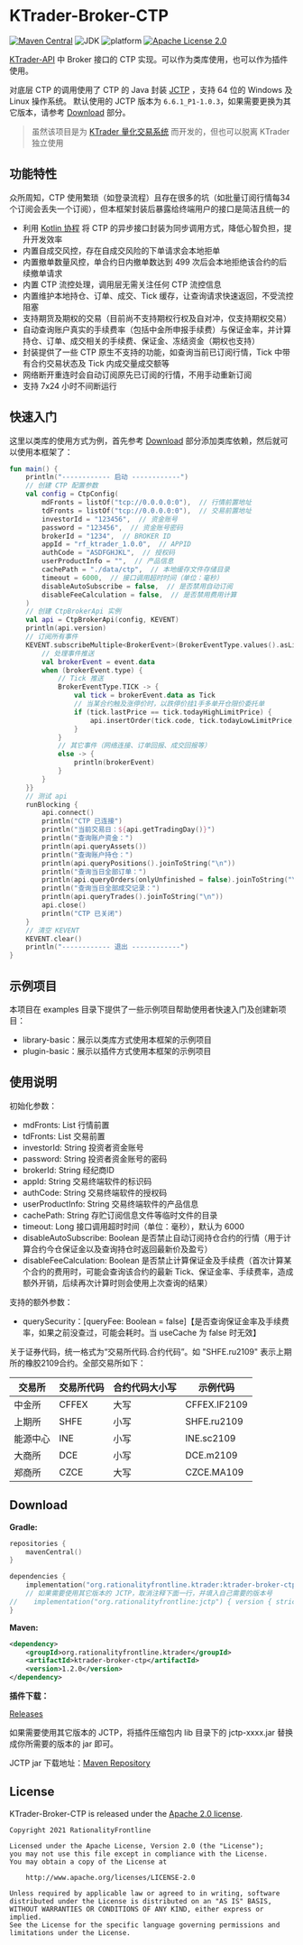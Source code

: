 # KTrader-Broker-CTP
[![Maven Central](https://img.shields.io/maven-central/v/org.rationalityfrontline.ktrader/ktrader-broker-ctp.svg?label=maven%20central)](https://search.maven.org/search?q=g:%22org.rationalityfrontline.ktrader%22%20AND%20a:%22ktrader-broker-ctp%22)
![JDK](https://img.shields.io/badge/jdk-%3E%3D11-orange)
![platform](https://img.shields.io/badge/platform-windows%7Clinux-green)
[![Apache License 2.0](https://img.shields.io/github/license/ktrader-tech/ktrader-broker-ctp)](https://github.com/ktrader-tech/ktrader-broker-ctp/blob/master/LICENSE)

[KTrader-API](https://github.com/ktrader-tech/ktrader-api) 中 Broker 接口的 CTP 实现。可以作为类库使用，也可以作为插件使用。

对底层 CTP 的调用使用了 CTP 的 Java 封装 [JCTP](https://github.com/ktrader-tech/jctp) ，支持 64 位的 Windows 及 Linux 操作系统。
默认使用的 JCTP 版本为 `6.6.1_P1-1.0.3`，如果需要更换为其它版本，请参考 [Download](#download) 部分。
> 虽然该项目是为 [KTrader 量化交易系统](https://github.com/ktrader-tech/ktrader) 而开发的，但也可以脱离 KTrader 独立使用

## 功能特性
众所周知，CTP 使用繁琐（如登录流程）且存在很多的坑（如批量订阅行情每34个订阅会丢失一个订阅），但本框架封装后暴露给终端用户的接口是简洁且统一的
* 利用 [Kotlin 协程](https://github.com/Kotlin/kotlinx.coroutines) 将 CTP 的异步接口封装为同步调用方式，降低心智负担，提升开发效率
* 内置自成交风控，存在自成交风险的下单请求会本地拒单
* 内置撤单数量风控，单合约日内撤单数达到 499 次后会本地拒绝该合约的后续撤单请求
* 内置 CTP 流控处理，调用层无需关注任何 CTP 流控信息
* 内置维护本地持仓、订单、成交、Tick 缓存，让查询请求快速返回，不受流控阻塞
* 支持期货及期权的交易（目前尚不支持期权行权及自对冲，仅支持期权交易）
* 自动查询账户真实的手续费率（包括中金所申报手续费）与保证金率，并计算持仓、订单、成交相关的手续费、保证金、冻结资金（期权也支持）
* 封装提供了一些 CTP 原生不支持的功能，如查询当前已订阅行情，Tick 中带有合约交易状态及 Tick 内成交量成交额等
* 网络断开重连时会自动订阅原先已订阅的行情，不用手动重新订阅
* 支持 7x24 小时不间断运行

## 快速入门
这里以类库的使用方式为例，首先参考 [Download](#download) 部分添加类库依赖，然后就可以使用本框架了：
```kotlin
fun main() {
    println("------------ 启动 ------------")
    // 创建 CTP 配置参数
    val config = CtpConfig(
        mdFronts = listOf("tcp://0.0.0.0:0"),  // 行情前置地址
        tdFronts = listOf("tcp://0.0.0.0:0"),  // 交易前置地址
        investorId = "123456",  // 资金账号
        password = "123456",  // 资金账号密码
        brokerId = "1234",  // BROKER ID
        appId = "rf_ktrader_1.0.0",  // APPID
        authCode = "ASDFGHJKL",  // 授权码
        userProductInfo = "",  // 产品信息
        cachePath = "./data/ctp",  // 本地缓存文件存储目录
        timeout = 6000,  // 接口调用超时时间（单位：毫秒）
        disableAutoSubscribe = false,  // 是否禁用自动订阅
        disableFeeCalculation = false,  // 是否禁用费用计算
    )
    // 创建 CtpBrokerApi 实例
    val api = CtpBrokerApi(config, KEVENT)
    println(api.version)
    // 订阅所有事件
    KEVENT.subscribeMultiple<BrokerEvent>(BrokerEventType.values().asList()) { event -> runBlocking {
        // 处理事件推送
        val brokerEvent = event.data
        when (brokerEvent.type) {
            // Tick 推送
            BrokerEventType.TICK -> {
                val tick = brokerEvent.data as Tick
                // 当某合约触及涨停价时，以跌停价挂1手多单开仓限价委托单
                if (tick.lastPrice == tick.todayHighLimitPrice) {
                    api.insertOrder(tick.code, tick.todayLowLimitPrice, 1, Direction.LONG, OrderOffset.OPEN, OrderType.LIMIT)
                }
            }
            // 其它事件（网络连接、订单回报、成交回报等）
            else -> {
                println(brokerEvent)
            }
        }
    }}
    // 测试 api
    runBlocking {
        api.connect()
        println("CTP 已连接")
        println("当前交易日：${api.getTradingDay()}")
        println("查询账户资金：")
        println(api.queryAssets())
        println("查询账户持仓：")
        println(api.queryPositions().joinToString("\n"))
        println("查询当日全部订单：")
        println(api.queryOrders(onlyUnfinished = false).joinToString("\n"))
        println("查询当日全部成交记录：")
        println(api.queryTrades().joinToString("\n"))
        api.close()
        println("CTP 已关闭")
    }
    // 清空 KEVENT
    KEVENT.clear()
    println("------------ 退出 ------------")
}
```

## 示例项目
本项目在 examples 目录下提供了一些示例项目帮助使用者快速入门及创建新项目：
* library-basic：展示以类库方式使用本框架的示例项目
* plugin-basic：展示以插件方式使用本框架的示例项目

## 使用说明
初始化参数：
* mdFronts: List<String> 行情前置
* tdFronts: List<String> 交易前置
* investorId: String 投资者资金账号
* password: String 投资者资金账号的密码
* brokerId: String 经纪商ID
* appId: String 交易终端软件的标识码
* authCode: String 交易终端软件的授权码
* userProductInfo: String 交易终端软件的产品信息
* cachePath: String 存贮订阅信息文件等临时文件的目录
* timeout: Long 接口调用超时时间（单位：毫秒），默认为 6000
* disableAutoSubscribe: Boolean 是否禁止自动订阅持仓合约的行情（用于计算合约今仓保证金以及查询持仓时返回最新价及盈亏）
* disableFeeCalculation: Boolean 是否禁止计算保证金及手续费（首次计算某个合约的费用时，可能会查询该合约的最新 Tick、保证金率、手续费率，造成额外开销，后续再次计算时则会使用上次查询的结果）

支持的额外参数：
* querySecurity：[queryFee: Boolean = false]【是否查询保证金率及手续费率，如果之前没查过，可能会耗时。当 useCache 为 false 时无效】

关于证券代码，统一格式为“交易所代码.合约代码”。如 "SHFE.ru2109" 表示上期所的橡胶2109合约。全部交易所如下：

| 交易所  | 交易所代码 | 合约代码大小写 | 示例代码         |
|------|-------|---------|--------------|
| 中金所  | CFFEX | 大写      | CFFEX.IF2109 |
| 上期所  | SHFE  | 小写      | SHFE.ru2109  |
| 能源中心 | INE   | 小写      | INE.sc2109   |
| 大商所  | DCE   | 小写      | DCE.m2109    |
| 郑商所  | CZCE  | 大写      | CZCE.MA109   |

## Download

**Gradle:**

```kotlin
repositories {
    mavenCentral()
}

dependencies {
    implementation("org.rationalityfrontline.ktrader:ktrader-broker-ctp:1.2.0")
    // 如果需要使用其它版本的 JCTP，取消注释下面一行，并填入自己需要的版本号
//    implementation("org.rationalityfrontline:jctp") { version { strictly("6.6.1_P1_CP-1.0.3") } }
}
```

**Maven:**

```xml
<dependency>
    <groupId>org.rationalityfrontline.ktrader</groupId>
    <artifactId>ktrader-broker-ctp</artifactId>
    <version>1.2.0</version>
</dependency>
```

**插件下载：**

[Releases](https://github.com/ktrader-tech/ktrader-broker-ctp/releases)

如果需要使用其它版本的 JCTP，将插件压缩包内 lib 目录下的 jctp-xxxx.jar 替换成你所需要的版本的 jar 即可。

JCTP jar 下载地址：[Maven Repository](https://repo1.maven.org/maven2/org/rationalityfrontline/jctp/)

## License

KTrader-Broker-CTP is released under the [Apache 2.0 license](https://github.com/ktrader-tech/ktrader-broker-ctp/blob/master/LICENSE).

```
Copyright 2021 RationalityFrontline

Licensed under the Apache License, Version 2.0 (the "License");
you may not use this file except in compliance with the License.
You may obtain a copy of the License at

    http://www.apache.org/licenses/LICENSE-2.0

Unless required by applicable law or agreed to in writing, software
distributed under the License is distributed on an "AS IS" BASIS,
WITHOUT WARRANTIES OR CONDITIONS OF ANY KIND, either express or implied.
See the License for the specific language governing permissions and
limitations under the License.
```